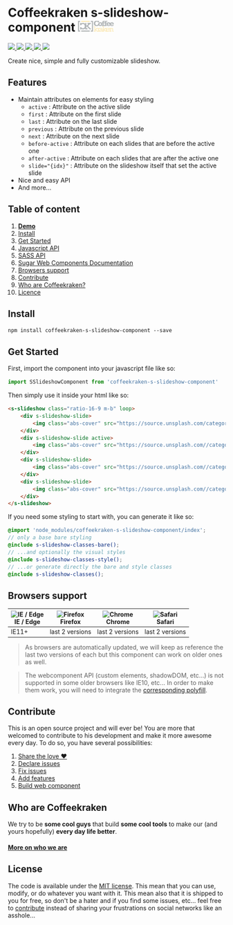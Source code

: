 # Coffeekraken s-slideshow-component <img src=".resources/coffeekraken-logo.jpg" height="25px" />

<p>
	<a href="https://travis-ci.org/Coffeekraken/s-slideshow-component">
		<img src="https://img.shields.io/travis/Coffeekraken/s-slideshow-component.svg?style=flat-square" />
	</a>
	<a href="https://www.npmjs.com/package/coffeekraken-s-slideshow-component">
		<img src="https://img.shields.io/npm/v/coffeekraken-s-slideshow-component.svg?style=flat-square" />
	</a>
	<a href="https://github.com/coffeekraken/s-slideshow-component/blob/master/LICENSE.txt">
		<img src="https://img.shields.io/npm/l/coffeekraken-s-slideshow-component.svg?style=flat-square" />
	</a>
	<!-- <a href="https://github.com/coffeekraken/s-slideshow-component">
		<img src="https://img.shields.io/npm/dt/coffeekraken-s-slideshow-component.svg?style=flat-square" />
	</a>
	<a href="https://github.com/coffeekraken/s-slideshow-component">
		<img src="https://img.shields.io/github/forks/coffeekraken/s-slideshow-component.svg?style=social&label=Fork&style=flat-square" />
	</a>
	<a href="https://github.com/coffeekraken/s-slideshow-component">
		<img src="https://img.shields.io/github/stars/coffeekraken/s-slideshow-component.svg?style=social&label=Star&style=flat-square" />
	</a> -->
	<a href="https://twitter.com/coffeekrakenio">
		<img src="https://img.shields.io/twitter/url/http/coffeekrakenio.svg?style=social&style=flat-square" />
	</a>
	<a href="http://coffeekraken.io">
		<img src="https://img.shields.io/twitter/url/http/shields.io.svg?style=flat-square&label=coffeekraken.io&colorB=f2bc2b&style=flat-square" />
	</a>
</p>

Create nice, simple and fully customizable slideshow.

## Features

- Maintain attributes on elements for easy styling
	- ```active``` : Attribute on the active slide
	- ```first``` : Attribute on the first slide
	- ```last``` : Attribute on the last slide
	- ```previous``` : Attribute on the previous slide
	- ```next``` : Attribute on the next slide
	- ```before-active``` : Attribute on each slides that are before the active one
	- ```after-active``` : Attribute on each slides that are after the active one
	- ```slide="{idx}"``` : Attribute on the slideshow itself that set the active slide
- Nice and easy API
- And more...

## Table of content

1. **[Demo](http://components.coffeekraken.io/app/s-slideshow-component)**
2. [Install](#readme-install)
3. [Get Started](#readme-get-started)
4. [Javascript API](doc/js)
5. [SASS API](doc/sass)
6. [Sugar Web Components Documentation](http://github.com/coffeekraken/sugar/doc/js/webcomponents.md)
7. [Browsers support](#readme-browsers-support)
8. [Contribute](#readme-contribute)
9. [Who are Coffeekraken?](#readme-who-are-coffeekraken)
10. [Licence](#readme-license)

<a name="readme-install"></a>
## Install

```
npm install coffeekraken-s-slideshow-component --save
```

<a name="readme-get-started"></a>
## Get Started

First, import the component into your javascript file like so:

```js
import SSlideshowComponent from 'coffeekraken-s-slideshow-component'
```

Then simply use it inside your html like so:

```html
<s-slideshow class="ratio-16-9 m-b" loop>
	<div s-slideshow-slide>
		<img class="abs-cover" src="https://source.unsplash.com/category/buildings/800x600" />
	</div>
	<div s-slideshow-slide active>
		<img class="abs-cover" src="https://source.unsplash.com//category/food/800x600" />
	</div>
	<div s-slideshow-slide>
		<img class="abs-cover" src="https://source.unsplash.com//category/people/800x600" />
	</div>
	<div s-slideshow-slide>
		<img class="abs-cover" src="https://source.unsplash.com//category/nature/800x600" />
	</div>
</s-slideshow>
```

If you need some styling to start with, you can generate it like so:

```scss
@import 'node_modules/coffeekraken-s-slideshow-component/index';
// only a base bare styling
@include s-slideshow-classes-bare();
// ...and optionally the visual styles
@include s-slideshow-classes-style();
// ...or generate directly the bare and style classes
@include s-slideshow-classes();
```

<a id="readme-browsers-support"></a>
## Browsers support

| <img src="https://raw.githubusercontent.com/godban/browsers-support-badges/master/src/images/edge.png" alt="IE / Edge" width="16px" height="16px" /></br>IE / Edge | <img src="https://raw.githubusercontent.com/godban/browsers-support-badges/master/src/images/firefox.png" alt="Firefox" width="16px" height="16px" /></br>Firefox | <img src="https://raw.githubusercontent.com/godban/browsers-support-badges/master/src/images/chrome.png" alt="Chrome" width="16px" height="16px" /></br>Chrome | <img src="https://raw.githubusercontent.com/godban/browsers-support-badges/master/src/images/safari.png" alt="Safari" width="16px" height="16px" /></br>Safari |
| --------- | --------- | --------- | --------- |
| IE11+ | last 2 versions| last 2 versions| last 2 versions

> As browsers are automatically updated, we will keep as reference the last two versions of each but this component can work on older ones as well.

> The webcomponent API (custom elements, shadowDOM, etc...) is not supported in some older browsers like IE10, etc... In order to make them work, you will need to integrate the [corresponding polyfill](https://www.webcomponents.org/polyfills).

<a id="readme-contribute"></a>
## Contribute

This is an open source project and will ever be! You are more that welcomed to contribute to his development and make it more awesome every day.
To do so, you have several possibilities:

1. [Share the love ❤️](https://github.com/Coffeekraken/coffeekraken/blob/master/contribute.md#contribute-share-the-love)
2. [Declare issues](https://github.com/Coffeekraken/coffeekraken/blob/master/contribute.md#contribute-declare-issues)
3. [Fix issues](https://github.com/Coffeekraken/coffeekraken/blob/master/contribute.md#contribute-fix-issues)
4. [Add features](https://github.com/Coffeekraken/coffeekraken/blob/master/contribute.md#contribute-add-features)
5. [Build web component](https://github.com/Coffeekraken/coffeekraken/blob/master/contribute.md#contribute-build-web-component)

<a id="readme-who-are-coffeekraken"></a>
## Who are Coffeekraken

We try to be **some cool guys** that build **some cool tools** to make our (and yours hopefully) **every day life better**.  

#### [More on who we are](https://github.com/Coffeekraken/coffeekraken/blob/master/who-are-we.md)

<a id="readme-license"></a>
## License

The code is available under the [MIT license](LICENSE.txt). This mean that you can use, modify, or do whatever you want with it. This mean also that it is shipped to you for free, so don't be a hater and if you find some issues, etc... feel free to [contribute](https://github.com/Coffeekraken/coffeekraken/blob/master/contribute.md) instead of sharing your frustrations on social networks like an asshole...
